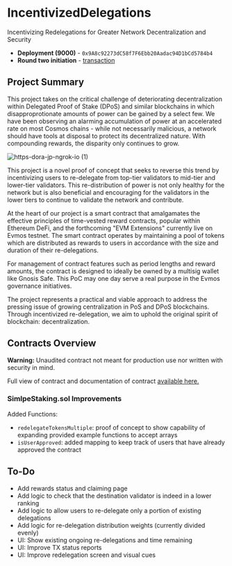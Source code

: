 # IncentivizedDelegations

Incentivizing Redelegations for Greater Network Decentralization and Security

- **Deployment (9000)** - `0x9A8c92273dC58f7F6Ebb20Aadac94D1bCd5784b4`
- **Round two initiation** - [transaction](https://testnet.escan.live/tx/0xf269e890ecdba5b34dd4ff8dd862fd61c990cbf0a5495732c7cc24bc990ee0cc)

## Project Summary

This project takes on the critical challenge of deteriorating decentralization within Delegated Proof of Stake (DPoS) and similar blockchains in which disapproprotionate amounts of power can be gained by a select few. We have been observing an alarming accumulation of power at an accelerated rate on most Cosmos chains - while not necessarily malicious, a network should have tools at disposal to protect its decentralized nature. With compounding rewards, the disparity only continues to grow.

![https-dora-jp-ngrok-io (1)](https://github.com/LPX55/IncentivizedDelegations/assets/16395727/c21b121a-1e88-4094-b804-4a3afdb526c0)


This project is a novel proof of concept that seeks to reverse this trend by incentivizing users to re-delegate from top-tier validators to mid-tier and lower-tier validators. This re-distribution of power is not only healthy for the network but is also beneficial and encouraging for the validators in the lower tiers to continue to validate the network and contribute.

At the heart of our project is a smart contract that amalgamates the effective principles of time-vested reward contracts, popular within Ethereum DeFi, and the forthcoming "EVM Extensions" currently live on Evmos testnet. The smart contract operates by maintaining a pool of tokens which are distributed as rewards to users in accordance with the size and duration of their re-delegations.

For management of contract features such as period lengths and reward amounts, the contract is designed to ideally be owned by a multisig wallet like Gnosis Safe. This PoC may one day serve a real purpose in the Evmos governance initiatives. 

The project represents a practical and viable approach to address the pressing issue of growing centralization in PoS and DPoS blockchains. Through incentivized re-delegation, we aim to uphold the original spirit of blockchain: decentralization.

## Contracts Overview

**Warning:** Unaudited contract not meant for production use nor written with security in mind.

Full view of contract and documentation of contract [available here.](https://github.com/LPX55/IncentivizedDelegations/tree/main/contracts)

### SimlpeStaking.sol Improvements

Added Functions:

- `redelegateTokensMultiple`: proof of concept to show capability of expanding provided example functions to accept arrays
- `isUserApproved`: added mapping to keep track of users that have already approved the contract

## To-Do

- Add rewards status and claiming page
- Add logic to check that the destination validator is indeed in a lower ranking
- Add logic to allow users to re-delegate only a portion of existing delegations
- Add logic for re-delegation distribution weights (currently divided evenly)
- UI: Show existing ongoing re-delegations and time remaining
- UI: Improve TX status reports
- UI: Improve redelegation screen and visual cues